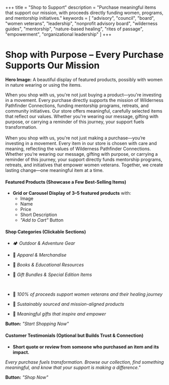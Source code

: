 +++
title = "Shop to Support"
description = "Purchase meaningful items that support our mission, with proceeds directly funding women, programs, and mentorship initiatives."
keywords = [
  "advisory",
  "council",
  "board",
  "women veterans",
  "leadership",
  "nonprofit advisory board",
  "wilderness guides",
  "mentorship",
  "nature-based healing",
  "rites of passage",
  "empowerment",
  "organizational leadership"
]
+++
# Shop with Purpose – Every Purchase Supports Our Mission

**Hero Image:** A beautiful display of featured products, possibly with women in nature wearing or using the items.

When you shop with us, you're not just buying a product—you're investing in a movement. Every purchase directly supports the mission of Wilderness Pathfinder Connections, funding mentorship programs, retreats, and community initiatives. Our store offers meaningful, carefully selected items that reflect our values. Whether you're wearing our message, gifting with purpose, or carrying a reminder of this journey, your support fuels transformation.<br><br>When you shop with us, you're not just making a purchase—you’re investing in a movement. Every item in our store is chosen with care and meaning, reflecting the values of Wilderness Pathfinder Connections. Whether you’re wearing our message, gifting with purpose, or carrying a reminder of this journey, your support directly funds mentorship programs, retreats, and initiatives that empower women veterans. Together, we create lasting change—one meaningful item at a time.

#### **Featured Products (Showcase a Few Best-Selling Items)**

* **Grid or Carousel Display of 3–5 featured products** with:
  * Image
  * Name
  * Price
  * Short Description
  * *"Add to Cart"* Button

#### **Shop Categories (Clickable Sections)**

* 🏕️ *Outdoor & Adventure Gear*
* 👕 *Apparel & Merchandise*
* 📖 *Books & Educational Resources*
* 🎁 *Gift Bundles & Special Edition Items*

  &nbsp;

* 💖 *100% of proceeds support women veterans and their healing journey*
* 🌱 *Sustainably sourced and mission-aligned products*
* 🎁 *Meaningful gifts that inspire and empower*

**Button:** *"Start Shopping Now"*

#### **Customer Testimonials (Optional but Builds Trust & Connection)**

* **Short quote or review from someone who purchased an item and its impact.**

*Every purchase fuels transformation. Browse our collection, find something meaningful, and know that your support is making a difference."*

**Button:** *"Shop Now"*